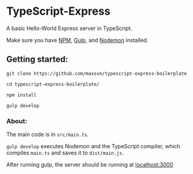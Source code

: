 # TypeScript-Express

A basic Hello-World Express server in TypeScript.

Make sure you have [NPM](https://www.npmjs.com/), [Gulp](https://gulpjs.com/), and [Nodemon](https://github.com/remy/nodemon) installed.

## Getting started:

    
    git clone https://github.com/maxsun/typescript-express-boilerplate
    
    cd typescript-express-boilerplate/
    
    npm install
    
    gulp develop

### About:

The main code is in `src/main.ts`.

`gulp develop` executes Nodemon and the TypeScript compiler, which compiles `main.ts` and saves it to `dist/main.js`.

After running gulp, the server should be running at [localhost:3000](http://localhost:3000)

